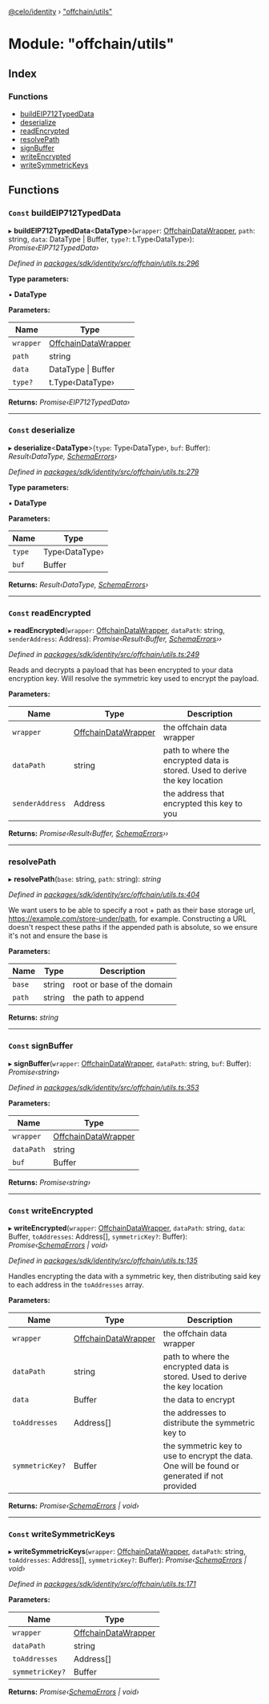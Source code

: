[@celo/identity](../README.md) › ["offchain/utils"](_offchain_utils_.md)

# Module: "offchain/utils"

## Index

### Functions

* [buildEIP712TypedData](_offchain_utils_.md#const-buildeip712typeddata)
* [deserialize](_offchain_utils_.md#const-deserialize)
* [readEncrypted](_offchain_utils_.md#const-readencrypted)
* [resolvePath](_offchain_utils_.md#resolvepath)
* [signBuffer](_offchain_utils_.md#const-signbuffer)
* [writeEncrypted](_offchain_utils_.md#const-writeencrypted)
* [writeSymmetricKeys](_offchain_utils_.md#const-writesymmetrickeys)

## Functions

### `Const` buildEIP712TypedData

▸ **buildEIP712TypedData**<**DataType**>(`wrapper`: [OffchainDataWrapper](../interfaces/_offchain_data_wrapper_.offchaindatawrapper.md), `path`: string, `data`: DataType | Buffer, `type?`: t.Type‹DataType›): *Promise‹EIP712TypedData›*

*Defined in [packages/sdk/identity/src/offchain/utils.ts:296](https://github.com/celo-org/celo-monorepo/blob/master/packages/sdk/identity/src/offchain/utils.ts#L296)*

**Type parameters:**

▪ **DataType**

**Parameters:**

Name | Type |
------ | ------ |
`wrapper` | [OffchainDataWrapper](../interfaces/_offchain_data_wrapper_.offchaindatawrapper.md) |
`path` | string |
`data` | DataType &#124; Buffer |
`type?` | t.Type‹DataType› |

**Returns:** *Promise‹EIP712TypedData›*

___

### `Const` deserialize

▸ **deserialize**<**DataType**>(`type`: Type‹DataType›, `buf`: Buffer): *Result‹DataType, [SchemaErrors](_offchain_accessors_errors_.md#schemaerrors)›*

*Defined in [packages/sdk/identity/src/offchain/utils.ts:279](https://github.com/celo-org/celo-monorepo/blob/master/packages/sdk/identity/src/offchain/utils.ts#L279)*

**Type parameters:**

▪ **DataType**

**Parameters:**

Name | Type |
------ | ------ |
`type` | Type‹DataType› |
`buf` | Buffer |

**Returns:** *Result‹DataType, [SchemaErrors](_offchain_accessors_errors_.md#schemaerrors)›*

___

### `Const` readEncrypted

▸ **readEncrypted**(`wrapper`: [OffchainDataWrapper](../interfaces/_offchain_data_wrapper_.offchaindatawrapper.md), `dataPath`: string, `senderAddress`: Address): *Promise‹Result‹Buffer, [SchemaErrors](_offchain_accessors_errors_.md#schemaerrors)››*

*Defined in [packages/sdk/identity/src/offchain/utils.ts:249](https://github.com/celo-org/celo-monorepo/blob/master/packages/sdk/identity/src/offchain/utils.ts#L249)*

Reads and decrypts a payload that has been encrypted to your data encryption key. Will
resolve the symmetric key used to encrypt the payload.

**Parameters:**

Name | Type | Description |
------ | ------ | ------ |
`wrapper` | [OffchainDataWrapper](../interfaces/_offchain_data_wrapper_.offchaindatawrapper.md) | the offchain data wrapper |
`dataPath` | string | path to where the encrypted data is stored. Used to derive the key location |
`senderAddress` | Address | the address that encrypted this key to you  |

**Returns:** *Promise‹Result‹Buffer, [SchemaErrors](_offchain_accessors_errors_.md#schemaerrors)››*

___

###  resolvePath

▸ **resolvePath**(`base`: string, `path`: string): *string*

*Defined in [packages/sdk/identity/src/offchain/utils.ts:404](https://github.com/celo-org/celo-monorepo/blob/master/packages/sdk/identity/src/offchain/utils.ts#L404)*

We want users to be able to specify a root + path as their base
storage url, https://example.com/store-under/path, for example. Constructing
a URL doesn't respect these paths if the appended path is absolute, so we ensure
it's not and ensure the base is

**Parameters:**

Name | Type | Description |
------ | ------ | ------ |
`base` | string | root or base of the domain |
`path` | string | the path to append  |

**Returns:** *string*

___

### `Const` signBuffer

▸ **signBuffer**(`wrapper`: [OffchainDataWrapper](../interfaces/_offchain_data_wrapper_.offchaindatawrapper.md), `dataPath`: string, `buf`: Buffer): *Promise‹string›*

*Defined in [packages/sdk/identity/src/offchain/utils.ts:353](https://github.com/celo-org/celo-monorepo/blob/master/packages/sdk/identity/src/offchain/utils.ts#L353)*

**Parameters:**

Name | Type |
------ | ------ |
`wrapper` | [OffchainDataWrapper](../interfaces/_offchain_data_wrapper_.offchaindatawrapper.md) |
`dataPath` | string |
`buf` | Buffer |

**Returns:** *Promise‹string›*

___

### `Const` writeEncrypted

▸ **writeEncrypted**(`wrapper`: [OffchainDataWrapper](../interfaces/_offchain_data_wrapper_.offchaindatawrapper.md), `dataPath`: string, `data`: Buffer, `toAddresses`: Address[], `symmetricKey?`: Buffer): *Promise‹[SchemaErrors](_offchain_accessors_errors_.md#schemaerrors) | void›*

*Defined in [packages/sdk/identity/src/offchain/utils.ts:135](https://github.com/celo-org/celo-monorepo/blob/master/packages/sdk/identity/src/offchain/utils.ts#L135)*

Handles encrypting the data with a symmetric key, then distributing said key to each address
in the `toAddresses` array.

**Parameters:**

Name | Type | Description |
------ | ------ | ------ |
`wrapper` | [OffchainDataWrapper](../interfaces/_offchain_data_wrapper_.offchaindatawrapper.md) | the offchain data wrapper |
`dataPath` | string | path to where the encrypted data is stored. Used to derive the key location |
`data` | Buffer | the data to encrypt |
`toAddresses` | Address[] | the addresses to distribute the symmetric key to |
`symmetricKey?` | Buffer | the symmetric key to use to encrypt the data. One will be found or generated if not provided  |

**Returns:** *Promise‹[SchemaErrors](_offchain_accessors_errors_.md#schemaerrors) | void›*

___

### `Const` writeSymmetricKeys

▸ **writeSymmetricKeys**(`wrapper`: [OffchainDataWrapper](../interfaces/_offchain_data_wrapper_.offchaindatawrapper.md), `dataPath`: string, `toAddresses`: Address[], `symmetricKey?`: Buffer): *Promise‹[SchemaErrors](_offchain_accessors_errors_.md#schemaerrors) | void›*

*Defined in [packages/sdk/identity/src/offchain/utils.ts:171](https://github.com/celo-org/celo-monorepo/blob/master/packages/sdk/identity/src/offchain/utils.ts#L171)*

**Parameters:**

Name | Type |
------ | ------ |
`wrapper` | [OffchainDataWrapper](../interfaces/_offchain_data_wrapper_.offchaindatawrapper.md) |
`dataPath` | string |
`toAddresses` | Address[] |
`symmetricKey?` | Buffer |

**Returns:** *Promise‹[SchemaErrors](_offchain_accessors_errors_.md#schemaerrors) | void›*
